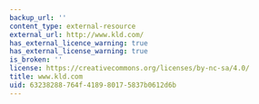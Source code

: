 ```yaml
---
backup_url: ''
content_type: external-resource
external_url: http://www.kld.com/
has_external_licence_warning: true
has_external_license_warning: true
is_broken: ''
license: https://creativecommons.org/licenses/by-nc-sa/4.0/
title: www.kld.com
uid: 63238288-764f-4189-8017-5837b0612d6b
---
```


